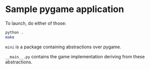 # Sample pygame application

To launch, do either of those:

```sh
python .
make
```

`mini` is a package containing abstractions over pygame.

`__main__.py` contains the game implementation deriving from these abstractions.